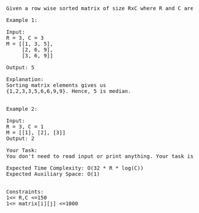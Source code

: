<pre>
Given a row wise sorted matrix of size RxC where R and C are always odd, find the median of the matrix.

Example 1:

Input:
R = 3, C = 3
M = [[1, 3, 5], 
     [2, 6, 9], 
     [3, 6, 9]]

Output: 5

Explanation:
Sorting matrix elements gives us 
{1,2,3,3,5,6,6,9,9}. Hence, 5 is median. 
 

Example 2:

Input:
R = 3, C = 1
M = [[1], [2], [3]]
Output: 2

Your Task:  
You don't need to read input or print anything. Your task is to complete the function median() which takes the integers R and C along with the 2D matrix as input parameters and returns the median of the matrix.

Expected Time Complexity: O(32 * R * log(C))
Expected Auxiliary Space: O(1)


Constraints:
1<= R,C <=150
1<= matrix[i][j] <=1000
</pre>
